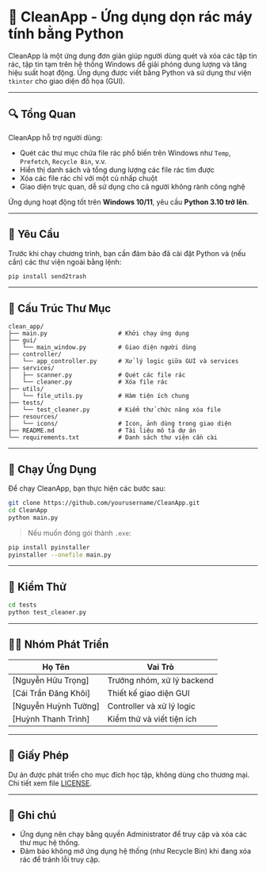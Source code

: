 # 🧹 CleanApp - Ứng dụng dọn rác máy tính bằng Python

CleanApp là một ứng dụng đơn giản giúp người dùng quét và xóa các tập tin rác, tập tin tạm trên hệ thống Windows để giải phóng dung lượng và tăng hiệu suất hoạt động. Ứng dụng được viết bằng Python và sử dụng thư viện `tkinter` cho giao diện đồ họa (GUI).

---

## 🔍 Tổng Quan

CleanApp hỗ trợ người dùng:
- Quét các thư mục chứa file rác phổ biến trên Windows như `Temp`, `Prefetch`, `Recycle Bin`, v.v.
- Hiển thị danh sách và tổng dung lượng các file rác tìm được
- Xóa các file rác chỉ với một cú nhấp chuột
- Giao diện trực quan, dễ sử dụng cho cả người không rành công nghệ

Ứng dụng hoạt động tốt trên **Windows 10/11**, yêu cầu **Python 3.10 trở lên**.

---

## 📌 Yêu Cầu

Trước khi chạy chương trình, bạn cần đảm bảo đã cài đặt Python và (nếu cần) các thư viện ngoài bằng lệnh:

```bash
pip install send2trash
```

---

## 📂 Cấu Trúc Thư Mục

```
clean_app/
├── main.py                    # Khởi chạy ứng dụng
├── gui/
│   └── main_window.py         # Giao diện người dùng
├── controller/
│   └── app_controller.py      # Xử lý logic giữa GUI và services
├── services/
│   ├── scanner.py             # Quét các file rác
│   └── cleaner.py             # Xóa file rác
├── utils/
│   └── file_utils.py          # Hàm tiện ích chung
├── tests/
│   └── test_cleaner.py        # Kiểm thử chức năng xóa file
├── resources/
│   └── icons/                 # Icon, ảnh dùng trong giao diện
├── README.md                  # Tài liệu mô tả dự án
└── requirements.txt           # Danh sách thư viện cần cài
```

---

## 🚀 Chạy Ứng Dụng

Để chạy CleanApp, bạn thực hiện các bước sau:

```bash
git clone https://github.com/yourusername/CleanApp.git
cd CleanApp
python main.py
```

> Nếu muốn đóng gói thành `.exe`:
```bash
pip install pyinstaller
pyinstaller --onefile main.py
```

---

## 🧪 Kiểm Thử

```bash
cd tests
python test_cleaner.py
```

---

## 👨‍💻 Nhóm Phát Triển

| Họ Tên         | Vai Trò                               |
|----------------|---------------------------------------|
| [Nguyễn Hữu Trọng]        | Trưởng nhóm, xử lý backend |
| [Cái Trần Đăng Khôi]      | Thiết kế giao diện GUI     |
| [Nguyễn Huỳnh Tường]      | Controller và xử lý logic  |
| [Huỳnh Thanh Trình]       | Kiểm thử và viết tiện ích  |

---

## 📄 Giấy Phép

Dự án được phát triển cho mục đích học tập, không dùng cho thương mại. Chi tiết xem file [LICENSE](LICENSE).

---

## 📌 Ghi chú

- Ứng dụng nên chạy bằng quyền Administrator để truy cập và xóa các thư mục hệ thống.
- Đảm bảo không mở ứng dụng hệ thống (như Recycle Bin) khi đang xóa rác để tránh lỗi truy cập.
